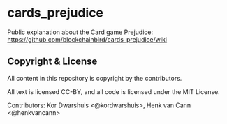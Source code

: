 # cards_prejudice
Public explanation about the Card game Prejudice:  https://github.com/blockchainbird/cards_prejudice/wiki

## Copyright & License
All content in this repository is copyright by the contributors.

All text is licensed CC-BY, and all code is licensed under the MIT License.

Contributors: Kor Dwarshuis  <@kordwarshuis>, Henk van Cann <@henkvancann>

